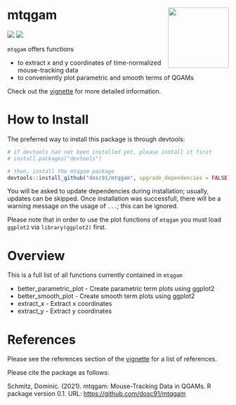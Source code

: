 # mtqgam <img src='https://dominicschmitz.com/packages/mtqgam_logo2.png' align="right" height="138" />

<!-- badges: start -->
![](https://img.shields.io/badge/version-0.2.1-FFA70B.svg)
![](https://img.shields.io/github/last-commit/dosc91/mtqgam)
<!-- badges: end -->

`mtqgam` offers functions

- to extract x and y coordinates of time-normalized mouse-tracking data
- to conveniently plot parametric and smooth terms of QGAMs

Check out the [vignette](http://htmlpreview.github.io/?https://github.com/dosc91/mtqgam/blob/main/vignettes/functions.html) for more detailed information.

# How to Install

The preferred way to install this package is through devtools:

```r
# if devtools has not been installed yet, please install it first
# install.packages("devtools")

# then, install the mtqgam package
devtools::install_github("dosc91/mtqgam", upgrade_dependencies = FALSE)
```

You will be asked to update dependencies during installation; usually, updates can be skipped. Once installation was successfull, there will be a warning message on the usage of `...`; this can be ignored.

Please note that in order to use the plot functions of `mtqgam` you must load `ggplot2` via `library(ggplot2)` first.

# Overview

This is a full list of all functions currently contained in `mtqgam`

- better_parametric_plot - Create parametric term plots using ggplot2
- better_smooth_plot - Create smooth term plots using ggplot2
- extract_x - Extract x coordinates
- extract_y - Extract y coordinates

# References

Please see the references section of the [vignette](http://htmlpreview.github.io/?https://github.com/dosc91/mtqgam/blob/main/vignettes/functions.html) for a list of references.

Please cite the package as follows:

Schmitz, Dominic. (2021). mtqgam: Mouse-Tracking Data in QGAMs. R package version 0.1. URL: https://github.com/dosc91/mtqgam

